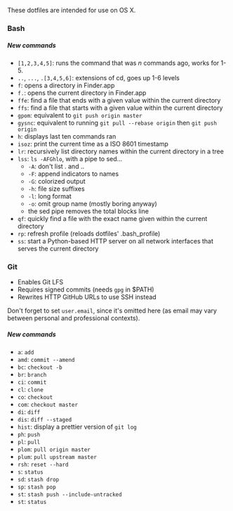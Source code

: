 These dotfiles are intended for use on OS X.

### Bash
##### New commands
- `[1,2,3,4,5]`: runs the command that was *n* commands ago, works for 1-5.
- `..`, `...`, `.[3,4,5,6]`: extensions of cd, goes up 1-6 levels
- `f`: opens a directory in Finder.app
- `f.`: opens the current directory in Finder.app
- `ffe`: find a file that ends with a given value within the current directory
- `ffs`: find a file that starts with a given value within the current directory
- `gpom`: equivalent to `git push origin master`
- `gysnc`: equivalent to running `git pull --rebase origin` then `git push origin`
- `h`: displays last ten commands ran
- `isoz`: print the current time as a ISO 8601 timestamp
- `lr`: recursively list directory names within the current directory in a tree
- `lss`: `ls -AFGhlo`, with a pipe to sed...
  - `-A`: don't list . and ..
  - `-F`: append indicators to names
  - `-G`: colorized output
  - `-h`: file size suffixes
  - `-l`: long format
  - `-o`: omit group name (mostly boring anyway)
  - the sed pipe removes the total blocks line
- `qf`: quickly find a file with the exact name given within the current directory
- `rp`: refresh profile (reloads dotfiles' .bash_profile)
- `ss`: start a Python-based HTTP server on all network interfaces that serves the current directory

### Git

- Enables Git LFS
- Requires signed commits (needs `gpg` in $PATH)
- Rewrites HTTP GitHub URLs to use SSH instead

Don't forget to set `user.email`, since it's omitted here (as email may vary between personal and professional contexts).

##### New commands

- `a`: `add`
- `amd`: `commit --amend`
- `bc`: `checkout -b`
- `br`: `branch`
- `ci`: `commit`
- `cl`: `clone`
- `co`: `checkout`
- `com`: `checkout master`
- `di`: `diff`
- `dis`: `diff --staged`
- `hist`: display a prettier version of `git log`
- `ph`: `push`
- `pl`: `pull`
- `plom`: `pull origin master`
- `plum`: `pull upstream master`
- `rsh`: `reset --hard`
- `s`: `status`
- `sd`: `stash drop`
- `sp`: `stash pop`
- `st`: `stash push --include-untracked`
- `st`: `status`
